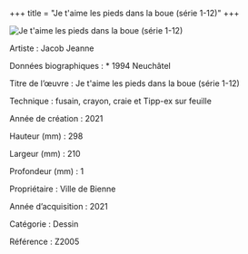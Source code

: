 +++
title = "Je t'aime les pieds dans la boue (série 1-12)"
+++

![Je t'aime les pieds dans la boue (série 1-12)](/images/z2005.jpg)

Artiste
: Jacob Jeanne

Données biographiques
: \* 1994 Neuchâtel

Titre de l’œuvre
: Je t'aime les pieds dans la boue (série 1-12)

Technique
: fusain, crayon, craie et Tipp-ex sur feuille

Année de création
: 2021

Hauteur (mm)
: 298

Largeur (mm)
: 210

Profondeur (mm)
: 1

Propriétaire
: Ville de Bienne

Année d’acquisition
: 2021

Catégorie
: Dessin

Référence
: Z2005
